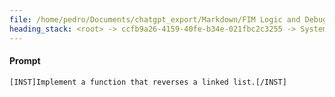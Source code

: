 ```yaml
---
file: /home/pedro/Documents/chatgpt_export/Markdown/FIM Logic and Debugging.md
heading_stack: <root> -> ccfb9a26-4159-40fe-b34e-021fbc2c3255 -> System -> ec3e3103-d827-4adc-88e3-b58200f32ea1 -> System -> aaa24904-7ec6-4e44-875c-31e21b7e874c -> User -> 3e42be5a-97b3-4ca4-9124-2ca3d4c32e56 -> Assistant -> aaa28121-a13e-461d-b618-50b1d0782f06 -> User -> 4e857123-36b1-4338-93ea-5120e13173e6 -> Assistant -> 758a5e3b-4420-4a7f-a358-2a439ec0d249 -> Tool -> db910fdc-c297-4dca-89b9-6f372fef740f -> Assistant -> 1. Recursive Factorial Function -> Prompt -> FIM Placeholder -> Test -> FIM Placeholder -> 2. 2D Point Class with Distance Calculation -> Prompt -> FIM Placeholder -> Test -> FIM Placeholder -> 3. Asynchronous URL Fetcher -> Prompt -> FIM Placeholder -> Test -> FIM Placeholder -> 4. Reverse a Linked List -> Prompt
---
```

#### Prompt
```plaintext
[INST]Implement a function that reverses a linked list.[/INST]
```
